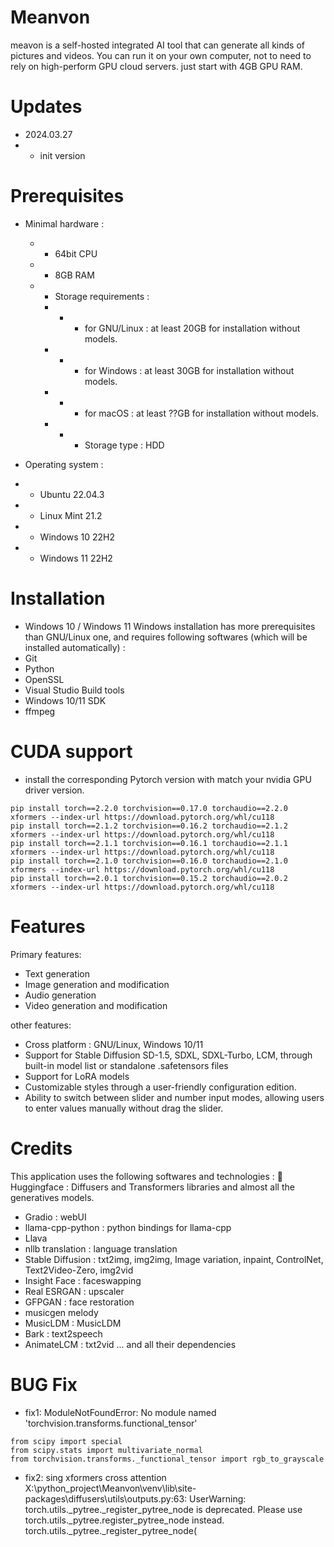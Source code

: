 # Meanvon
meavon is a self-hosted integrated AI tool that can generate all kinds of pictures and videos. You can run it on your own computer, not to need to rely on high-perform GPU cloud servers. just start with 4GB GPU RAM. 

# Updates
- 2024.03.27
- -  init version

# Prerequisites
- Minimal hardware :
  - - 64bit CPU
  - - 8GB RAM
  - - Storage requirements :
    - - - for GNU/Linux : at least 20GB for installation without models.
    - - - for Windows : at least 30GB for installation without models.
    - - - for macOS : at least ??GB for installation without models.
     - - - Storage type : HDD

- Operating system :
- - Ubuntu 22.04.3
- - Linux Mint 21.2
- - Windows 10 22H2
- - Windows 11 22H2


# Installation
- Windows 10 / Windows 11
Windows installation has more prerequisites than GNU/Linux one, and requires following softwares (which will be installed automatically) :
- Git
- Python
- OpenSSL
- Visual Studio Build tools
- Windows 10/11 SDK
- ffmpeg

# CUDA support
- install the corresponding Pytorch version with match your nvidia GPU driver version.
```pip install torch torchvision torchaudio xformers --index-url https://download.pytorch.org/whl/cu118
pip install torch==2.2.0 torchvision==0.17.0 torchaudio==2.2.0 xformers --index-url https://download.pytorch.org/whl/cu118
pip install torch==2.1.2 torchvision==0.16.2 torchaudio==2.1.2 xformers --index-url https://download.pytorch.org/whl/cu118
pip install torch==2.1.1 torchvision==0.16.1 torchaudio==2.1.1 xformers --index-url https://download.pytorch.org/whl/cu118
pip install torch==2.1.0 torchvision==0.16.0 torchaudio==2.1.0 xformers --index-url https://download.pytorch.org/whl/cu118
pip install torch==2.0.1 torchvision==0.15.2 torchaudio==2.0.2 xformers --index-url https://download.pytorch.org/whl/cu118
```
# Features
Primary features:

- Text generation
- Image generation and modification
- Audio generation
- Video generation and modification

other features:
- Cross platform : GNU/Linux, Windows 10/11
- Support for Stable Diffusion SD-1.5, SDXL, SDXL-Turbo, LCM, through built-in model list or standalone .safetensors files
- Support for LoRA models
- Customizable styles through a user-friendly configuration edition.
- Ability to switch between slider and number input modes, allowing users to enter values manually without drag the slider.


# Credits
This application uses the following softwares and technologies :
🤗 Huggingface : Diffusers and Transformers libraries and almost all the generatives models.
* Gradio : webUI
* llama-cpp-python : python bindings for llama-cpp
* Llava
* nllb translation : language translation
* Stable Diffusion : txt2img, img2img, Image variation, inpaint, ControlNet, Text2Video-Zero, img2vid
* Insight Face : faceswapping
* Real ESRGAN : upscaler
* GFPGAN : face restoration
* musicgen melody
* MusicLDM : MusicLDM
* Bark : text2speech
* AnimateLCM : txt2vid
... and all their dependencies

# BUG Fix
- fix1:
ModuleNotFoundError: No module named 'torchvision.transforms.functional_tensor'
```
from scipy import special
from scipy.stats import multivariate_normal
from torchvision.transforms._functional_tensor import rgb_to_grayscale
```

- fix2:
sing xformers cross attention
X:\python_project\Meanvon\venv\lib\site-packages\diffusers\utils\outputs.py:63: UserWarning: torch.utils._pytree._register_pytree_node is deprecated. Please use torch.utils._pytree.register_pytree_node instead.
  torch.utils._pytree._register_pytree_node(

